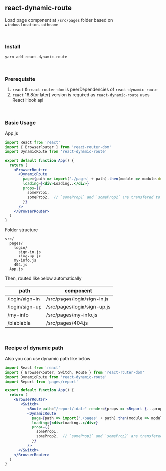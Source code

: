 ## react-dynamic-route

Load page component at `/src/pages` folder based on `window.location.pathname`

<br>

### Install
```
yarn add react-dynamic-route
```

<br>

### Prerequisite
1. `react` & `react-router-dom` is peerDependencies of `react-dynamic-route`
2. `react` 16.8(or later) version is required as `react-dynamic-route` uses React Hook api

<br>

### Basic Usage
App.js
```jsx
import React from 'react'
import { BrowserRouter } from 'react-router-dom'
import DynamicRoute from 'react-dynamic-route'

export default function App() {
  return (
    <BrowserRouter>
      <DynamicRoute
        page={path => import('./pages' + path).then(module => module.default)}
        loading={<div>Loading..</div>}
        props={{
          someProp1,
          someProp2,  // `someProp1` and `someProp2` are transfered to `module.dedault` above finally
        }}
      />  
    </BrowserRouter>
  )
}
```

Folder structure
```
src/
  pages/
    login/
      sign-in.js
      sing-up.js
    my-info.js
    404.js
  App.js
```

Then, routed like below automatically

| path           | component                   |
| -------------- | --------------------------- |
| /login/sign-in | /src/pages/login/sign-in.js |
| /login/sign-up | /src/pages/login/sign-up.js |
| /my-info       | /src/pages/my-info.js       |
| /blablabla     | /src/pages/404.js           |


<br>

### Recipe of dynamic path

Also you can use dynamic path like below

```jsx
import React from 'react'
import { BrowserRouter, Switch, Route } from 'react-router-dom'
import DynamicRoute from 'react-dynamic-route'
import Report from 'pages/report'

export default function App() {
  return (
    <BrowserRouter>
       <Switch>
          <Route path="/report/:date" render={props => <Report {...props} />} />
          <DynamicRoute
            page={path => import('./pages' + path).then(module => module.default)}
            loading={<div>Loading..</div>}
            props={{
              someProp1,
              someProp2,  // `someProp1` and `someProp2` are transfered to `module.dedault` above finally
            }}
          />      
      </Switch>
    </BrowserRouter>
  )
}
```


